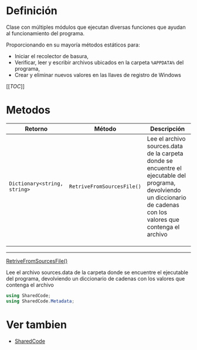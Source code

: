 # Definición
Clase con múltiples módulos que ejecutan diversas funciones que ayudan al funcionamiento del programa.

Proporcionando en su mayoría métodos estáticos para: 
- Iniciar el recolector de basura, 
- Verificar, leer y escribir archivos ubicados en la carpeta `%APPDATA%` del programa, 
- Crear y eliminar nuevos valores en las llaves de registro de Windows

[[_TOC_]]

# Metodos


|Retorno|Método|Descripción|
|--|--|--|
| `Dictionary<string, string>` | `RetriveFromSourcesFile()` | Lee el archivo sources.data de la carpeta donde se encuentre el ejecutable del programa, devolviendo un diccionario de cadenas con los valores que contenga el archivo |
|  |  |  |
|  |  |  |
|  |  |  |



----
[RetriveFromSourcesFile()]()

Lee el archivo sources.data de la carpeta donde se encuentre el ejecutable del programa, devolviendo un diccionario de cadenas con los valores que contenga el archivo


``` csharp
using SharedCode;
using SharedCode.Metadata;
```

# Ver tambien
- [SharedCode](/SharedCode)
